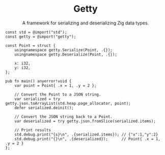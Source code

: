 <p align="center">
  <h1 align="center">Getty</h1>
  <p align="center">A framework for serializing and deserializing Zig data types.</p>
</p>

```zig
const std = @import("std");
const getty = @import("getty");

const Point = struct {
    usingnamespace getty.Serialize(Point, .{});
    usingnamespace getty.Deserialize(Point, .{});

    x: i32,
    y: i32,
};

pub fn main() anyerror!void {
    var point = Point{ .x = 1, .y = 2 };

    // Convert the Point to a JSON string.
    var serialized = try getty.json.toArrayList(std.heap.page_allocator, point);
    defer serialized.deinit();

    // Convert the JSON string back to a Point.
    var deserialized = try getty.json.fromSlice(serialized.items);

    // Print results
    std.debug.print("{s}\n", .{serialized.items}); // {"x":1,"y":2}
    std.debug.print("{}\n", .{deserialized});      // Point{ .x = 1, .y = 2 }
};
```
